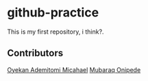# github-practice
This is my first repository, i think?.

## Contributors
[Oyekan Ademitomi Micahael](mailto:o.ademitomi@gmail.com)
[Mubaraq Onipede](https:github.com/mubarraqqq)

